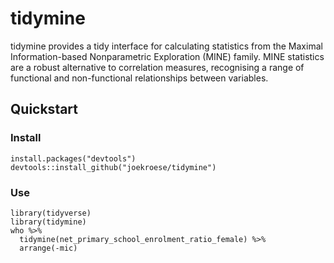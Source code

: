 # tidymine

tidymine provides a tidy interface for calculating statistics from the Maximal Information-based Nonparametric Exploration (MINE) family. MINE statistics are a robust alternative to correlation measures, recognising a range of functional and non-functional relationships between variables.

## Quickstart

### Install

```{r}
install.packages("devtools")
devtools::install_github("joekroese/tidymine")
```

### Use

```{r}
library(tidyverse)
library(tidymine)
who %>%
  tidymine(net_primary_school_enrolment_ratio_female) %>%
  arrange(-mic)
```
